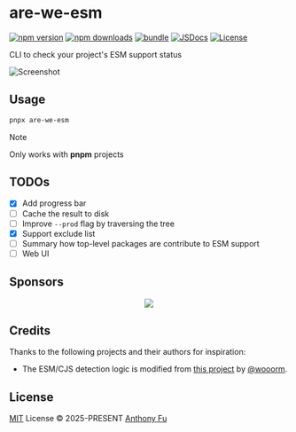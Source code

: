 # are-we-esm

[![npm version][npm-version-src]][npm-version-href]
[![npm downloads][npm-downloads-src]][npm-downloads-href]
[![bundle][bundle-src]][bundle-href]
[![JSDocs][jsdocs-src]][jsdocs-href]
[![License][license-src]][license-href]

CLI to check your project's ESM support status

![Screenshot](https://github.com/user-attachments/assets/70b1c516-e20b-469f-aae7-fb5c6fd1d525)

## Usage

```bash
pnpx are-we-esm
```

> [!NOTE]
> Only works with **pnpm** projects

## TODOs

- [x] Add progress bar
- [ ] Cache the result to disk
- [ ] Improve `--prod` flag by traversing the tree
- [x] Support exclude list
- [ ] Summary how top-level packages are contribute to ESM support
- [ ] Web UI

## Sponsors

<p align="center">
  <a href="https://cdn.jsdelivr.net/gh/antfu/static/sponsors.svg">
    <img src='https://cdn.jsdelivr.net/gh/antfu/static/sponsors.svg'/>
  </a>
</p>

## Credits

Thanks to the following projects and their authors for inspiration:

- The ESM/CJS detection logic is modified from [this project](https://github.com/wooorm/npm-esm-vs-cjs/blob/main/script/crawl.js) by [@wooorm](https://github.com/wooorm).

## License

[MIT](./LICENSE) License © 2025-PRESENT [Anthony Fu](https://github.com/antfu)

<!-- Badges -->

[npm-version-src]: https://img.shields.io/npm/v/are-we-esm?style=flat&colorA=080f12&colorB=1fa669
[npm-version-href]: https://npmjs.com/package/are-we-esm
[npm-downloads-src]: https://img.shields.io/npm/dm/are-we-esm?style=flat&colorA=080f12&colorB=1fa669
[npm-downloads-href]: https://npmjs.com/package/are-we-esm
[bundle-src]: https://img.shields.io/bundlephobia/minzip/are-we-esm?style=flat&colorA=080f12&colorB=1fa669&label=minzip
[bundle-href]: https://bundlephobia.com/result?p=are-we-esm
[license-src]: https://img.shields.io/github/license/antfu/are-we-esm.svg?style=flat&colorA=080f12&colorB=1fa669
[license-href]: https://github.com/antfu/are-we-esm/blob/main/LICENSE
[jsdocs-src]: https://img.shields.io/badge/jsdocs-reference-080f12?style=flat&colorA=080f12&colorB=1fa669
[jsdocs-href]: https://www.jsdocs.io/package/are-we-esm
